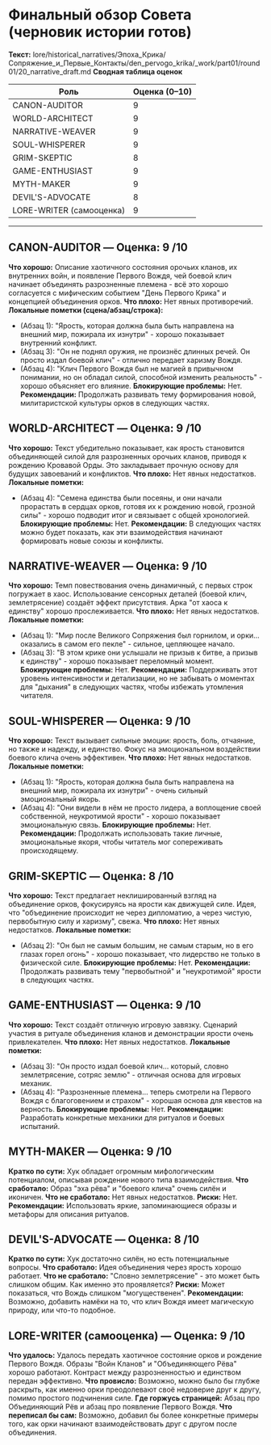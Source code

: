 # Финальный обзор Совета (черновик истории готов)

**Текст:** lore/historical_narratives/Эпоха_Крика/Сопряжение_и_Первые_Контакты/den_pervogo_krika/_work/part01/round01/20_narrative_draft.md
**Сводная таблица оценок**

| Роль              | Оценка (0–10) |
|-------------------|---------------|
| CANON-AUDITOR     | 9             |
| WORLD-ARCHITECT   | 9             |
| NARRATIVE-WEAVER  | 9             |
| SOUL-WHISPERER    | 9             |
| GRIM-SKEPTIC      | 8             |
| GAME-ENTHUSIAST   | 9             |
| MYTH-MAKER        | 9             |
| DEVIL'S-ADVOCATE  | 8             |
| LORE-WRITER (самооценка) | 9             |

---

## CANON-AUDITOR — Оценка: 9 /10
**Что хорошо:** Описание хаотичного состояния орочьих кланов, их внутренних войн, и появление Первого Вождя, чей боевой клич начинает объединять разрозненные племена - всё это хорошо согласуется с мифическим событием "День Первого Крика" и концепцией объединения орков.
**Что плохо:** Нет явных противоречий.
**Локальные пометки (сцена/абзац/строка):**  
- (Абзац 1): "Ярость, которая должна была быть направлена на внешний мир, пожирала их изнутри" - хорошо показывает внутренний конфликт.
- (Абзац 3): "Он не поднял оружия, не произнёс длинных речей. Он просто издал боевой клич" - отлично передает харизму Вождя.
- (Абзац 4): "Клич Первого Вождя был не магией в привычном понимании, но он обладал силой, способной изменить реальность" - хорошо объясняет его влияние.
**Блокирующие проблемы:** Нет.
**Рекомендации:** Продолжать развивать тему формирования новой, милитаристской культуры орков в следующих частях.

## WORLD-ARCHITECT — Оценка: 9 /10
**Что хорошо:** Текст убедительно показывает, как ярость становится объединяющей силой для разрозненных орочьих кланов, приводя к рождению Кровавой Орды. Это закладывает прочную основу для будущих завоеваний и конфликтов.
**Что плохо:** Нет явных недостатков.
**Локальные пометки:**  
- (Абзац 4): "Семена единства были посеяны, и они начали прорастать в сердцах орков, готовя их к рождению новой, грозной силы" - хорошо подводит итог и связывает с общей хронологией.
**Блокирующие проблемы:** Нет.
**Рекомендации:** В следующих частях можно будет показать, как эти взаимодействия начинают формировать новые союзы и конфликты.

## NARRATIVE-WEAVER — Оценка: 9 /10
**Что хорошо:** Темп повествования очень динамичный, с первых строк погружает в хаос. Использование сенсорных деталей (боевой клич, землетрясение) создаёт эффект присутствия. Арка "от хаоса к единству" хорошо прослеживается.
**Что плохо:** Нет явных недостатков.
**Локальные пометки:**  
- (Абзац 1): "Мир после Великого Сопряжения был горнилом, и орки... оказались в самом его пекле" - сильное, цепляющее начало.
- (Абзац 3): "В этом крике они услышали не призыв к битве, а призыв к единству" - хорошо показывает переломный момент.
**Блокирующие проблемы:** Нет.
**Рекомендации:** Поддерживать этот уровень интенсивности и детализации, но не забывать о моментах для "дыхания" в следующих частях, чтобы избежать утомления читателя.

## SOUL-WHISPERER — Оценка: 9 /10
**Что хорошо:** Текст вызывает сильные эмоции: ярость, боль, отчаяние, но также и надежду, и единство. Фокус на эмоциональном воздействии боевого клича очень эффективен.
**Что плохо:** Нет явных недостатков.
**Локальные пометки:**  
- (Абзац 1): "Ярость, которая должна была быть направлена на внешний мир, пожирала их изнутри" - очень сильный эмоциональный якорь.
- (Абзац 4): "Они видели в нём не просто лидера, а воплощение своей собственной, неукротимой ярости" - хорошо показывает эмоциональную связь.
**Блокирующие проблемы:** Нет.
**Рекомендации:** Продолжать использовать такие личные, эмоциональные якоря, чтобы читатель мог сопереживать происходящему.

## GRIM-SKEPTIC — Оценка: 8 /10
**Что хорошо:** Текст предлагает неклишированный взгляд на объединение орков, фокусируясь на ярости как движущей силе. Идея, что "объединение происходит не через дипломатию, а через чистую, первобытную силу и харизму", свежа.
**Что плохо:** Нет явных недостатков.
**Локальные пометки:**  
- (Абзац 2): "Он был не самым большим, не самым старым, но в его глазах горел огонь" - хорошо показывает, что лидерство не только в физической силе.
**Блокирующие проблемы:** Нет.
**Рекомендации:** Продолжать развивать тему "первобытной" и "неукротимой" ярости в следующих частях.

## GAME-ENTHUSIAST — Оценка: 9 /10
**Что хорошо:** Текст создаёт отличную игровую завязку. Сценарий участия в ритуале объединения кланов и демонстрации ярости очень привлекателен.
**Что плохо:** Нет явных недостатков.
**Локальные пометки:**  
- (Абзац 3): "Он просто издал боевой клич... который, словно землетрясение, сотряс землю" - отличная основа для игровых механик.
- (Абзац 4): "Разрозненные племена... теперь смотрели на Первого Вождя с благоговением и страхом" - хорошая основа для квестов на верность.
**Блокирующие проблемы:** Нет.
**Рекомендации:** Разработать конкретные механики для ритуалов и боевых испытаний.

## MYTH-MAKER — Оценка: 9 /10
**Кратко по сути:** Хук обладает огромным мифологическим потенциалом, описывая рождение нового типа взаимодействия.
**Что сработало:** Образ "эха рёва" и "боевого клича" очень силён и иконичен.
**Что не сработало:** Нет явных недостатков.
**Риски:** Нет.
**Рекомендации:** Использовать яркие, запоминающиеся образы и метафоры для описания ритуалов.

## DEVIL'S-ADVOCATE — Оценка: 8 /10
**Кратко по сути:** Хук достаточно силён, но есть потенциальные вопросы.
**Что сработало:** Идея объединения через ярость хорошо работает.
**Что не сработало:** "Словно землетрясение" - это может быть слишком общим. Как именно это проявляется?
**Риски:** Может показаться, что Вождь слишком "могущественен".
**Рекомендации:** Возможно, добавить намёки на то, что клич Вождя имеет магическую природу, или что-то подобное.

## LORE-WRITER (самооценка) — Оценка: 9 /10
**Что удалось:** Удалось передать хаотичное состояние орков и рождение Первого Вождя. Образы "Войн Кланов" и "Объединяющего Рёва" хорошо работают. Контраст между разрозненностью и единством передан эффективно.
**Что провисло:** Возможно, можно было бы глубже раскрыть, как именно орки преодолевают своё недоверие друг к другу, помимо простого подчинения силе.
**Где горжусь страницей:** Абзац про Объединяющий Рёв и абзац про появление Первого Вождя.
**Что переписал бы сам:** Возможно, добавил бы более конкретные примеры того, как орки начинают взаимодействовать друг с другом после объединения.
